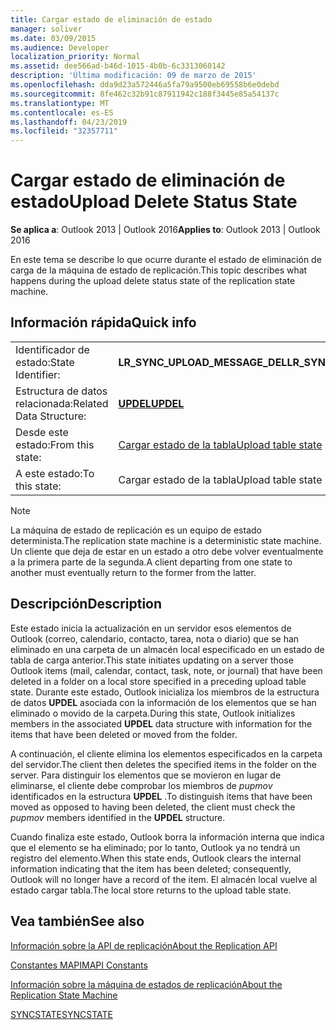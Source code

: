 ```yaml
---
title: Cargar estado de eliminación de estado
manager: soliver
ms.date: 03/09/2015
ms.audience: Developer
localization_priority: Normal
ms.assetid: dee566ad-b46d-1015-4b0b-6c3313060142
description: 'Última modificación: 09 de marzo de 2015'
ms.openlocfilehash: dda9d23a572446a5fa79a9500eb69558b6e0debd
ms.sourcegitcommit: 8fe462c32b91c87911942c188f3445e85a54137c
ms.translationtype: MT
ms.contentlocale: es-ES
ms.lasthandoff: 04/23/2019
ms.locfileid: "32357711"
---
```

# <a name="upload-delete-status-state"></a><span data-ttu-id="604ac-103">Cargar estado de eliminación de estado</span><span class="sxs-lookup"><span data-stu-id="604ac-103">Upload Delete Status State</span></span>

  
  
<span data-ttu-id="604ac-104">**Se aplica a**: Outlook 2013 | Outlook 2016</span><span class="sxs-lookup"><span data-stu-id="604ac-104">**Applies to**: Outlook 2013 | Outlook 2016</span></span> 
  
 <span data-ttu-id="604ac-105">En este tema se describe lo que ocurre durante el estado de eliminación de carga de la máquina de estado de replicación.</span><span class="sxs-lookup"><span data-stu-id="604ac-105">This topic describes what happens during the upload delete status state of the replication state machine.</span></span> 
  
## <a name="quick-info"></a><span data-ttu-id="604ac-106">Información rápida</span><span class="sxs-lookup"><span data-stu-id="604ac-106">Quick info</span></span>

|||
|:-----|:-----|
|<span data-ttu-id="604ac-107">Identificador de estado:</span><span class="sxs-lookup"><span data-stu-id="604ac-107">State Identifier:</span></span>  <br/> |<span data-ttu-id="604ac-108">**LR_SYNC_UPLOAD_MESSAGE_DEL**</span><span class="sxs-lookup"><span data-stu-id="604ac-108">**LR_SYNC_UPLOAD_MESSAGE_DEL**</span></span> <br/> |
|<span data-ttu-id="604ac-109">Estructura de datos relacionada:</span><span class="sxs-lookup"><span data-stu-id="604ac-109">Related Data Structure:</span></span>  <br/> |<span data-ttu-id="604ac-110">**[UPDEL](updel.md)**</span><span class="sxs-lookup"><span data-stu-id="604ac-110">**[UPDEL](updel.md)**</span></span> <br/> |
|<span data-ttu-id="604ac-111">Desde este estado:</span><span class="sxs-lookup"><span data-stu-id="604ac-111">From this state:</span></span>  <br/> |[<span data-ttu-id="604ac-112">Cargar estado de la tabla</span><span class="sxs-lookup"><span data-stu-id="604ac-112">Upload table state</span></span>](upload-table-state.md) <br/> |
|<span data-ttu-id="604ac-113">A este estado:</span><span class="sxs-lookup"><span data-stu-id="604ac-113">To this state:</span></span>  <br/> |<span data-ttu-id="604ac-114">Cargar estado de la tabla</span><span class="sxs-lookup"><span data-stu-id="604ac-114">Upload table state</span></span>  <br/> |
   
> [!NOTE]
> <span data-ttu-id="604ac-115">La máquina de estado de replicación es un equipo de estado determinista.</span><span class="sxs-lookup"><span data-stu-id="604ac-115">The replication state machine is a deterministic state machine.</span></span> <span data-ttu-id="604ac-116">Un cliente que deja de estar en un estado a otro debe volver eventualmente a la primera parte de la segunda.</span><span class="sxs-lookup"><span data-stu-id="604ac-116">A client departing from one state to another must eventually return to the former from the latter.</span></span> 
  
## <a name="description"></a><span data-ttu-id="604ac-117">Descripción</span><span class="sxs-lookup"><span data-stu-id="604ac-117">Description</span></span>

<span data-ttu-id="604ac-118">Este estado inicia la actualización en un servidor esos elementos de Outlook (correo, calendario, contacto, tarea, nota o diario) que se han eliminado en una carpeta de un almacén local especificado en un estado de tabla de carga anterior.</span><span class="sxs-lookup"><span data-stu-id="604ac-118">This state initiates updating on a server those Outlook items (mail, calendar, contact, task, note, or journal) that have been deleted in a folder on a local store specified in a preceding upload table state.</span></span> <span data-ttu-id="604ac-119">Durante este estado, Outlook inicializa los miembros de la estructura de datos **UPDEL** asociada con la información de los elementos que se han eliminado o movido de la carpeta.</span><span class="sxs-lookup"><span data-stu-id="604ac-119">During this state, Outlook initializes members in the associated **UPDEL** data structure with information for the items that have been deleted or moved from the folder.</span></span> 
  
<span data-ttu-id="604ac-120">A continuación, el cliente elimina los elementos especificados en la carpeta del servidor.</span><span class="sxs-lookup"><span data-stu-id="604ac-120">The client then deletes the specified items in the folder on the server.</span></span> <span data-ttu-id="604ac-121">Para distinguir los elementos que se movieron en lugar de eliminarse, el cliente debe comprobar los miembros de *pupmov* identificados en la estructura **UPDEL** .</span><span class="sxs-lookup"><span data-stu-id="604ac-121">To distinguish items that have been moved as opposed to having been deleted, the client must check the  *pupmov*  members identified in the **UPDEL** structure.</span></span> 
  
<span data-ttu-id="604ac-122">Cuando finaliza este estado, Outlook borra la información interna que indica que el elemento se ha eliminado; por lo tanto, Outlook ya no tendrá un registro del elemento.</span><span class="sxs-lookup"><span data-stu-id="604ac-122">When this state ends, Outlook clears the internal information indicating that the item has been deleted; consequently, Outlook will no longer have a record of the item.</span></span> <span data-ttu-id="604ac-123">El almacén local vuelve al estado cargar tabla.</span><span class="sxs-lookup"><span data-stu-id="604ac-123">The local store returns to the upload table state.</span></span>
  
## <a name="see-also"></a><span data-ttu-id="604ac-124">Vea también</span><span class="sxs-lookup"><span data-stu-id="604ac-124">See also</span></span>



[<span data-ttu-id="604ac-125">Información sobre la API de replicación</span><span class="sxs-lookup"><span data-stu-id="604ac-125">About the Replication API</span></span>](about-the-replication-api.md)
  
[<span data-ttu-id="604ac-126">Constantes MAPI</span><span class="sxs-lookup"><span data-stu-id="604ac-126">MAPI Constants</span></span>](mapi-constants.md)
  
[<span data-ttu-id="604ac-127">Información sobre la máquina de estados de replicación</span><span class="sxs-lookup"><span data-stu-id="604ac-127">About the Replication State Machine</span></span>](about-the-replication-state-machine.md)
  
[<span data-ttu-id="604ac-128">SYNCSTATE</span><span class="sxs-lookup"><span data-stu-id="604ac-128">SYNCSTATE</span></span>](syncstate.md)

